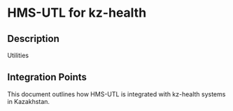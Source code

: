 # HMS-UTL for kz-health

## Description

Utilities

## Integration Points

This document outlines how HMS-UTL is integrated with kz-health systems in Kazakhstan.
